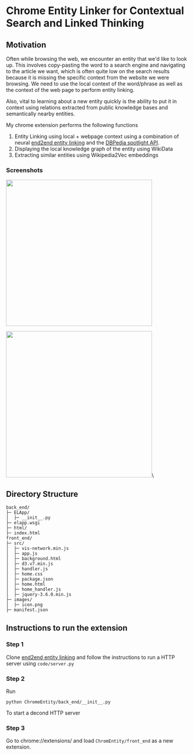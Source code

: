 # Chrome Entity Linker for Contextual Search and Linked Thinking

## Motivation
Often while browsing the web, we encounter an entity that we'd like to look up. This involves copy-pasting the word to a search engine and navigating to the article we want, which is often quite low on the search results because it is missing the specific context from the website we were browsing. We need to use the local context of the word/phrase as well as the context of the web page to perform entity linking. 

Also, vital to learning about a new entity quickly is the ability to put it in context using relations extracted from public knowledge bases and semantically nearby entities.

My chrome extension performs the following functions
1. Entity Linking using local + webpage context using a combination of neural [end2end entity linking](https://github.com/dalab/end2end_neural_el) and the [DBPedia spotlight API](https://www.dbpedia-spotlight.org/).
2. Displaying the local knowledge graph of the entity using WikiData
3. Extracting similar entities using Wikipedia2Vec embeddings

### Screenshots
<img src="https://user-images.githubusercontent.com/18640459/145547057-c8efa310-4922-40c0-a646-96853f5cddf3.png" width="400">

<img src="https://user-images.githubusercontent.com/18640459/145547077-0f4ec194-4232-405a-9aa5-f26245a1eb10.png" width="400">\

## Directory Structure
```
back_end/
├─ ELApp/
│  ├─ __init__.py
├─ elapp.wsgi
├─ html/
├─ index.html
front_end/
├─ src/
│  ├─ vis-network.min.js
│  ├─ app.js
│  ├─ background.html
│  ├─ d3.v7.min.js
│  ├─ handler.js
│  ├─ home.css
│  ├─ package.json
│  ├─ home.html
│  ├─ home_handler.js
│  ├─ jquery-3.6.0.min.js
├─ images/
│  ├─ icon.png
├─ manifest.json
```

## Instructions to run the extension
### Step 1
Clone [end2end entity linking](https://github.com/dalab/end2end_neural_el) and follow the instructions to run a HTTP server using `code/server.py`

### Step 2
Run 
```
python ChromeEntity/back_end/__init__.py
```
To start a decond HTTP server


### Step 3
Go to chrome://extensions/ and load `ChromEntity/front_end` as a new extension.

